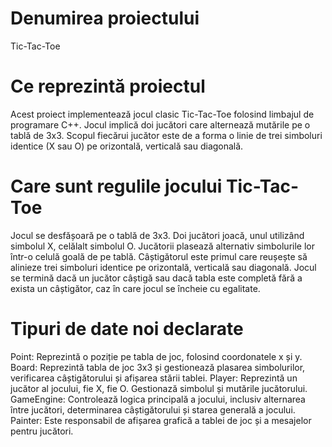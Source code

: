 # Denumirea proiectului
Tic-Tac-Toe

# Ce reprezintă proiectul
Acest proiect implementează jocul clasic Tic-Tac-Toe folosind limbajul de programare C++. Jocul implică doi jucători care alternează mutările pe o tablă de 3x3. Scopul fiecărui jucător este de a forma o linie de trei simboluri identice (X sau O) pe orizontală, verticală sau diagonală.

# Care sunt regulile jocului Tic-Tac-Toe
Jocul se desfășoară pe o tablă de 3x3.
Doi jucători joacă, unul utilizând simbolul X, celălalt simbolul O.
Jucătorii plasează alternativ simbolurile lor într-o celulă goală de pe tablă.
Câștigătorul este primul care reușește să alinieze trei simboluri identice pe orizontală, verticală sau diagonală.
Jocul se termină dacă un jucător câștigă sau dacă tabla este completă fără a exista un câștigător, caz în care jocul se încheie cu egalitate.

# Tipuri de date noi declarate
Point: Reprezintă o poziție pe tabla de joc, folosind coordonatele x și y.
Board: Reprezintă tabla de joc 3x3 și gestionează plasarea simbolurilor, verificarea câștigătorului și afișarea stării tablei.
Player: Reprezintă un jucător al jocului, fie X, fie O. Gestionază simbolul și mutările jucătorului.
GameEngine: Controlează logica principală a jocului, inclusiv alternarea între jucători, determinarea câștigătorului și starea generală a jocului.
Painter: Este responsabil de afișarea grafică a tablei de joc și a mesajelor pentru jucători.








